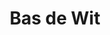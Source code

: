---
address: Vijfmeiplein 96
title: Bas de Wit
city: Leiden
zip: 2321 BR
country: Netherlands
lat: 52.147296
lng: 4.479481
phone: 071 5288988
email: info@basdewitmode.nl
url: 
---